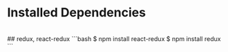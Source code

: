 # Installed Dependencies
<br>
## redux, react-redux
```bash
$ npm install react-redux
$ npm install redux
```

